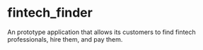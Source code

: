 # fintech_finder
An prototype application that allows its customers to find fintech professionals, hire them, and pay them.

